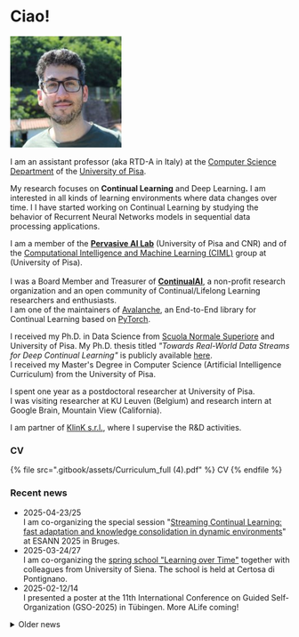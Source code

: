 # Ciao!

![Well, that's me!](.gitbook/assets/me-pontediavolo_square_small.jpg)

I am an assistant professor (aka RTD-A in Italy) at the [Computer Science Department](https://di.unipi.it/en/)  of the [University of Pisa](https://www.unipi.it/index.php/english).&#x20;

My research focuses on **Continual Learning** and Deep Learnin&#x67;**.** I am interested in all kinds of learning environments where data changes over time. I I have started working on Continual Learning by studying the behavior of Recurrent Neural Networks models in sequential data processing applications.

I am a member of the [**Pervasive AI Lab**](http://pai.di.unipi.it/) (University of Pisa and CNR) and of the [Computational Intelligence and Machine Learning (CIML)](https://ciml.di.unipi.it/) group at (University of Pisa).\
\
I was a Board Member and Treasurer of [**ContinualAI**](https://www.continualai.org/), a non-profit research organization and an open community of Continual/Lifelong Learning researchers and enthusiasts.\
I am one of the maintainers of [Avalanche](https://avalanche.continualai.org/), an End-to-End library for Continual Learning based on [PyTorch](https://pytorch.org/).

I received my Ph.D. in Data Science from [Scuola Normale Superiore](https://www.sns.it/it) and University of Pisa. My Ph.D. thesis titled _"Towards Real-World Data Streams for Deep Continual Learning"_ is publicly available [here](https://hdl.handle.net/11384/133982).\
I received my Master's Degree in Computer Science (Artificial Intelligence Curriculum) from the University of Pisa.

I spent one year as a postdoctoral researcher at University of Pisa.\
I was visiting researcher at KU Leuven (Belgium) and research intern at Google Brain, Mountain View (California).&#x20;

I am partner of [KlinK s.r.l.](https://www.klink.it/), where I supervise the R\&D activities.

### CV

{% file src=".gitbook/assets/Curriculum_full (4).pdf" %}
CV
{% endfile %}

### Recent news

* 2025-04-23/25\
  I am co-organizing the special session "[Streaming Continual Learning: fast adaptation and knowledge consolidation in dynamic environments](https://www.esann.org/special-sessions#session1)" at ESANN 2025 in Bruges.
* 2025-03-24/27\
  I am co-organizing the [spring school "Learning over Time"](https://sites.google.com/unisi.it/lot-spring-school/) together with colleagues from University of Siena. The school is held at Certosa di Pontignano.
* 2025-02-12/14\
  I presented a poster at the 11th International Conference on Guided Self-Organization (GSO-2025) in Tübingen. More ALife coming!

<details>

<summary>Older news</summary>

* 2024-05-27\
  Check out [the slides](teaching.md) of my 3-lecture series on **Artificial Life** in the Collective Machine Intelligence PhD course at University of Pisa.&#x20;
* 2024-05-25\
  I had the opportunity to talk about the EU project EMERGE at the Robotics Festival in Pisa.
* 2024-03-08\
  I gave a virtual lecture at the University of Plymouth on Continual Learning. Slides are available in the [Talks section](talks.md).
* 2023-10-19\
  The [1st ContinualAI Unconference](https://unconf.continualai.org/) was a blast! 24 hours nonstop of great content and amazing discussion. Thanks to everyone in the community for staying with us for so long. An extra thanks to all the people who volunteered to help with the organization!
* 2023-09-13:\
  My Ph.D. thesis is now publicly available, you can download it [here](https://hdl.handle.net/11384/133982).
* 2023-07-17:\
  I received my Ph.D. in Data Science!&#x20;
* 2023-05-01:\
  I joined the University of Pisa as a Research Fellow, working on emergent awareness from minimal collectives within the [EMERGE](https://eic-emerge.eu/) project (EU EIC Pathfinder program).
* 2023-03-20: \
  I joined the Deep Continual Learning Seminar at Dagstuhl, Germany. A wonderful 5-days gathering of the most important Continual Learning researchers from all around the world.
* 2022-12-12:\
  I will start my 3-months research internship at Google Brain in Mountain View, California!&#x20;
* 2022-09-21:\
  I was invited as a speaker to the DICE 2022 conference on theoretical physics! Why? To talk about Artificial Intelligence and Continual Learning, of course! The evening was open to the public and to all the people in the amazing Castiglioncello (Italy).
* _2022-05-31:_\
  I delivered a talk "Continual Learning: from zero to hero" at the University of Verona. The talk will include an introduction to Continual Learning and a hands-on session with Avalanche. [See you there](https://www.eventbrite.com/e/biglietti-continual-learning-from-zero-to-hero-344069389807)!
* _2022-02-01 / 2022-04-30:_\
  I joined [KU Leuven](https://www.kuleuven.be/kuleuven/) as a visiting PhD student. I worked for three monts at [ESAT department](https://www.esat.kuleuven.be/), in the PSI group under the supervision of Prof. Tinne Tuytelaars.
* 2021-11-19:\
  The [first course on Continual Learning](https://course.continualai.org/) is about to start! The course is hosted by University of Pisa and ContinualAI and Vincenzo Lomonaco will be the teacher. I will help throughout the course as teaching assistant.\
  More than 400 students already signed up, this is huge :)

</details>
